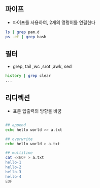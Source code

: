 ## 파이프

- 파이프를 사용하여, 2개의 명령어를 연결한다

```sh
ls | grep pam.d
ps -ef | grep bash
```

## 필터

- grep, tail ,wc ,srot ,awk, sed

```sh
history | grep clear
...
```

## 리디렉션

- 표준 입출력의 방향을 바꿈

```sh

## append
echo hello world >> a.txt

## overwrite
echo hello world > a.txt

## multiline
cat <<EOF > a.txt
hello-1
hello-2
hello-3
hello-4
EOF
```
